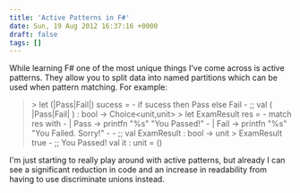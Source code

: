 ```yaml
---
title: 'Active Patterns in F#'
date: Sun, 19 Aug 2012 16:37:16 +0000
draft: false
tags: []
---
```


While learning F# one of the most unique things I've come across is active patterns. They allow you to split data into named partitions which can be used when pattern matching. For example:

> \> let (|Pass|Fail|) sucess = - if sucess then Pass else Fail - ;; val ( |Pass|Fail| ) : bool -> Choice<unit,unit> > let ExamResult res = - match res with - | Pass -> printfn "%s" "You Passed!" - | Fail -> printfn "%s" "You Failed. Sorry!" - - ;; val ExamResult : bool -> unit > ExamResult true - ;; You Passed! val it : unit = ()

I'm just starting to really play around with active patterns, but already I can see a significant reduction in code and an increase in readability from having to use discriminate unions instead.